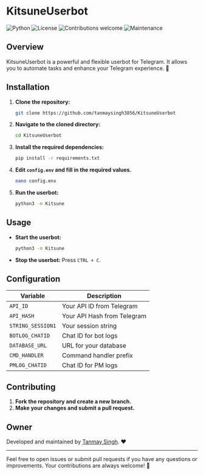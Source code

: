 # KitsuneUserbot

![Python](https://img.shields.io/badge/Python-3.7%2B-blue)
![License](https://img.shields.io/badge/License-MIT-green)
![Contributions welcome](https://img.shields.io/badge/contributions-welcome-brightgreen)
![Maintenance](https://img.shields.io/badge/maintained-yes-green)

## Overview
KitsuneUserbot is a powerful and flexible userbot for Telegram. It allows you to automate tasks and enhance your Telegram experience. 🚀

## Installation

1. **Clone the repository:**
    ```sh
    git clone https://github.com/tanmaysingh3856/KitsuneUserbot
    ```
2. **Navigate to the cloned directory:**
    ```sh
    cd KitsuneUserbot
    ```
3. **Install the required dependencies:**
    ```sh
    pip install -r requirements.txt
    ```
4. **Edit `config.env` and fill in the required values.**
    ```sh
    nano config.env
    ```
5. **Run the userbot:**
    ```sh
    python3 -m Kitsune
    ```

## Usage

- **Start the userbot:**
    ```sh
    python3 -m Kitsune
    ```
- **Stop the userbot:**
    Press `CTRL + C`.

## Configuration

| Variable         | Description                        |
|------------------|------------------------------------|
| `API_ID`         | Your API ID from Telegram          |
| `API_HASH`       | Your API Hash from Telegram        |
| `STRING_SESSION1`| Your session string                |
| `BOTLOG_CHATID`  | Chat ID for bot logs               |
| `DATABASE_URL`   | URL for your database              |
| `CMD_HANDLER`    | Command handler prefix             |
| `PMLOG_CHATID`   | Chat ID for PM logs                |

## Contributing

1. **Fork the repository and create a new branch.**
2. **Make your changes and submit a pull request.**

## Owner

Developed and maintained by [Tanmay Singh](https://github.com/tanmaysingh3856). ❤️

---

Feel free to open issues or submit pull requests if you have any questions or improvements. Your contributions are always welcome! 🎉